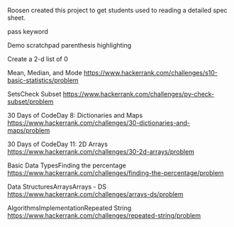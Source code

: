 

Roosen created this project to get students used to reading a detailed spec sheet. 



pass keyword





Demo scratchpad parenthesis highlighting



Create a 2-d list of 0


Mean, Median, and Mode
https://www.hackerrank.com/challenges/s10-basic-statistics/problem


SetsCheck Subset
https://www.hackerrank.com/challenges/py-check-subset/problem


30 Days of CodeDay 8: Dictionaries and Maps
https://www.hackerrank.com/challenges/30-dictionaries-and-maps/problem


30 Days of CodeDay 11: 2D Arrays
https://www.hackerrank.com/challenges/30-2d-arrays/problem


Basic Data TypesFinding the percentage
https://www.hackerrank.com/challenges/finding-the-percentage/problem


Data StructuresArraysArrays - DS
https://www.hackerrank.com/challenges/arrays-ds/problem


AlgorithmsImplementationRepeated String
https://www.hackerrank.com/challenges/repeated-string/problem





